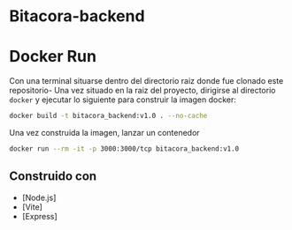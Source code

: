 # Bitacora-backend

# Docker Run
Con una terminal situarse dentro del directorio raiz donde fue clonado este repositorio-
Una vez situado en la raiz del proyecto, dirigirse al directorio `docker` y ejecutar lo siguiente para construir la imagen docker:

```bash
docker build -t bitacora_backend:v1.0 . --no-cache

```

Una vez construida la imagen, lanzar un contenedor

```bash
docker run --rm -it -p 3000:3000/tcp bitacora_backend:v1.0
```

## Construido con

- [Node.js]
- [Vite]
- [Express]

